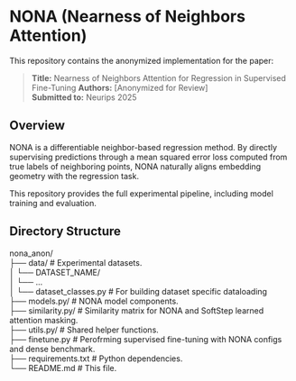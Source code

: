 # NONA (Nearness of Neighbors Attention)

This repository contains the anonymized implementation for the paper:

> **Title:** Nearness of Neighbors Attention for Regression in Supervised Fine-Tuning
> **Authors:** [Anonymized for Review]  
> **Submitted to:** Neurips 2025

## Overview

NONA is a differentiable neighbor-based regression method. By directly supervising predictions through a mean squared error loss computed from true labels of neighboring points, NONA naturally aligns embedding geometry with the regression task.

This repository provides the full experimental pipeline, including model training and evaluation.

## Directory Structure  
nona_anon/  
├── data/ # Experimental datasets.  
│ └── DATASET_NAME/  
│  └── ...  
│ └── dataset_classes.py # For building dataset specific dataloading  
├── models.py/ # NONA model components.  
├── similarity.py/ # Similarity matrix for NONA and SoftStep learned attention masking.  
├── utils.py/ # Shared helper functions.  
├── finetune.py # Perofrming supervised fine-tuning with NONA configs and dense benchmark.  
├── requirements.txt # Python dependencies.  
└── README.md # This file.  
